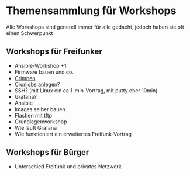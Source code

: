 # Themensammlung für Workshops
Alle Workshops sind generell immer für alle gedacht, jedoch haben sie oft einen Schwerpunkt

## Workshops für Freifunker
* Ansible-Workshop +1
* Firmware bauen und co.
* <a href="https://wiki.bremen.freifunk.net/Workshops/Dokumentation.md#workshop-1-crimpkurs-4-1-19" target="_blank">Crimpen</a>
* Cronjobs anlegen?
* SSH? (mit Linux ein ca 1-min-Vortrag, mit putty eher 10min)
* Grafana?
* Ansible
* Images selber bauen
* Flashen mit tftp
* Grundlagenworkshop
* Wie läuft Grafana
* Wie funktioniert ein erweitertes Freifunk-Vortrag


## Workshops für Bürger
* Unterschied Freifunk und privates Netzwerk